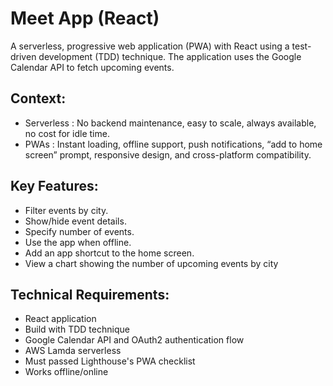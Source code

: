 # Meet App (React)

A serverless, progressive web application (PWA) with React using a
test-driven development (TDD) technique. The application uses the Google
Calendar API to fetch upcoming events.

## Context:
* Serverless : No backend maintenance, easy to scale, always available, no cost for idle time.
* PWAs : Instant loading, offline support, push notifications, “add to home screen” prompt, responsive design, and cross-platform compatibility.

## Key Features:
* Filter events by city.
* Show/hide event details.
* Specify number of events.
* Use the app when offline.
* Add an app shortcut to the home screen.
* View a chart showing the number of upcoming events by city

## Technical Requirements:
- React application
- Build with TDD technique
- Google Calendar API and OAuth2 authentication flow
- AWS Lamda serverless
- Must passed Lighthouse's PWA checklist
- Works offline/online
